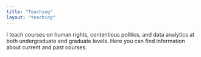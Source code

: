 ```yaml
---
title: "Teaching"
layout: "teaching"
---
```


I teach courses on human rights, contentious politics, and data analytics at both undergraduate and graduate levels.
Here you can find information about current and past courses.